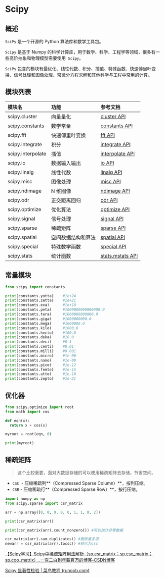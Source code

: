 # Scipy

## 概述

`SciPy` 是一个开源的 Python 算法库和数学工具包。

`Scipy` 是基于 Numpy 的科学计算库，用于数学、科学、工程学等领域，很多有一些高阶抽象和物理模型需要使用` Scipy`。

`SciPy` 包含的模块有最优化、线性代数、积分、插值、特殊函数、快速傅里叶变换、信号处理和图像处理、常微分方程求解和其他科学与工程中常用的计算。



## 模块列表

| 模块名            | 功能               | 参考文档                                                     |
| :---------------- | :----------------- | :----------------------------------------------------------- |
| scipy.cluster     | 向量量化           | [cluster API](https://docs.scipy.org/doc/scipy/reference/cluster.html) |
| scipy.constants   | 数学常量           | [constants API](https://docs.scipy.org/doc/scipy/reference/constants.html) |
| scipy.fft         | 快速傅里叶变换     | [fft API](https://docs.scipy.org/doc/scipy/reference/fft.html) |
| scipy.integrate   | 积分               | [integrate API](https://docs.scipy.org/doc/scipy/reference/integrate.html) |
| scipy.interpolate | 插值               | [interpolate API](https://docs.scipy.org/doc/scipy/reference/interpolate.html) |
| scipy.io          | 数据输入输出       | [io API](https://docs.scipy.org/doc/scipy/reference/io.html) |
| scipy.linalg      | 线性代数           | [linalg API](https://docs.scipy.org/doc/scipy/reference/linalg.html) |
| scipy.misc        | 图像处理           | [misc API](https://docs.scipy.org/doc/scipy/reference/misc.html) |
| scipy.ndimage     | N 维图像           | [ndimage API](https://docs.scipy.org/doc/scipy/reference/ndimage.html) |
| scipy.odr         | 正交距离回归       | [odr API](https://docs.scipy.org/doc/scipy/reference/odr.html) |
| scipy.optimize    | 优化算法           | [optimize API](https://docs.scipy.org/doc/scipy/reference/optimize.html) |
| scipy.signal      | 信号处理           | [signal API](https://docs.scipy.org/doc/scipy/reference/signal.html) |
| scipy.sparse      | 稀疏矩阵           | [sparse API](https://docs.scipy.org/doc/scipy/reference/sparse.html) |
| scipy.spatial     | 空间数据结构和算法 | [spatial API](https://docs.scipy.org/doc/scipy/reference/spatial.html) |
| scipy.special     | 特殊数学函数       | [special API](https://docs.scipy.org/doc/scipy/reference/special.html) |
| scipy.stats       | 统计函数           | [stats.mstats API](https://docs.scipy.org/doc/scipy/reference/stats.mstats.html) |



## 常量模块

```python
from scipy import constants

print(constants.yotta)    #1e+24
print(constants.zetta)    #1e+21
print(constants.exa)      #1e+18
print(constants.peta)     #1000000000000000.0
print(constants.tera)     #1000000000000.0
print(constants.giga)     #1000000000.0
print(constants.mega)     #1000000.0
print(constants.kilo)     #1000.0
print(constants.hecto)    #100.0
print(constants.deka)     #10.0
print(constants.deci)     #0.1
print(constants.centi)    #0.01
print(constants.milli)    #0.001
print(constants.micro)    #1e-06
print(constants.nano)     #1e-09
print(constants.pico)     #1e-12
print(constants.femto)    #1e-15
print(constants.atto)     #1e-18
print(constants.zepto)    #1e-21
```



## 优化器

```python
from scipy.optimize import root
from math import cos

def eqn(x):
  return x + cos(x)

myroot = root(eqn, 0)

print(myroot)
```



## 稀疏矩阵

> 这个比较重要，面对大数据存储的可以使用稀疏矩阵去存储，节省空间。

- `CSC `- 压缩稀疏列**（Compressed Sparse Column）**，按列压缩。
- `CSR` - 压缩稀疏行**（Compressed Sparse Row）**，按行压缩。

```python
import numpy as np
from scipy.sparse import csr_matrix

arr = np.array([0, 0, 0, 0, 0, 1, 1, 0, 2])

print(csr_matrix(arr))

print(csr_matrix(arr).count_nonzero()) #可以统计非零数据

csr_matrix(arr).sum_duplicates() #删除重复项
newarr = csr_matrix(arr).tocsc() #转化为csc
```

[【Scipy学习】Scipy中稀疏矩阵用法解析（sp.csr_matrix；sp.csc_matrix；sp.coo_matrix）_一穷二白到年薪百万的博客-CSDN博客](https://blog.csdn.net/zfhsfdhdfajhsr/article/details/116934577?ydreferer=aHR0cHM6Ly93d3cuYmluZy5jb20v)





[Scipy 显著性检验 | 菜鸟教程 (runoob.com)](https://www.runoob.com/scipy/scipy-significance-tests.html)